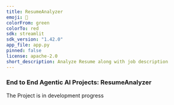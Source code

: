```yaml
---
title: ResumeAnalyzer
emoji: 🐨
colorFrom: green
colorTo: red
sdk: streamlit
sdk_version: "1.42.0"
app_file: app.py
pinned: false
license: apache-2.0
short_description: Analyze Resume along with job description
---
```

### End to End Agentic AI Projects: ResumeAnalyzer
The Project is in development progress
